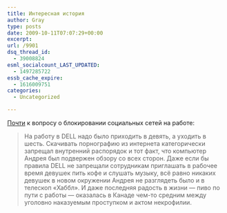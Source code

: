 ```yaml
---
title: Интересная история
author: Gray
type: posts
date: 2009-10-11T07:07:29+00:00
excerpt:
url: /9901
dsq_thread_id:
  - 39008824
esml_socialcount_LAST_UPDATED:
  - 1497285722
essb_cache_expire:
  - 1616009751
categories:
  - Uncategorized

---
```








[Почти][1] к вопросу о блокировании социальных сетей на работе:

> На работу в DELL надо было приходить в девять, а уходить в шесть. Скачивать порнографию из интернета категорически запрещал внутренний распорядок и тот факт, что компьютер Андрея был подвержен обзору со всех сторон. Даже если бы правила DELL не запрещали сотрудникам приглашать в рабочее время девушек пить кофе и слушать музыку, всё равно никаких девушек в новом окружении Андрея не разглядеть было и в телескоп «Хаббл». И даже последняя радость в жизни — пиво по пути с работы — оказалась в Канаде чем-то средним между уголовно наказуемым проступком и актом некрофилии.

 [1]: http://www.chaskor.ru/p.php?id=11194